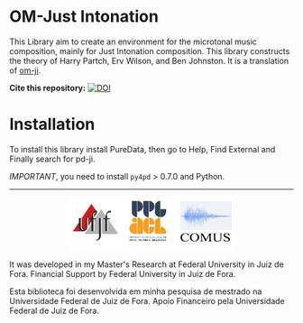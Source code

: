 # OM-Just Intonation
This Library aim to create an environment for the microtonal music composition, mainly for Just Intonation composition. This library constructs the theory of Harry Partch, Erv Wilson, and Ben Johnston. It is a translation of [om-ji](https://github.com/charlesneimog/om-ji).

**Cite this repository:** [![DOI](https://zenodo.org/badge/214263190.svg)](https://zenodo.org/badge/latestdoi/214263190)


# Installation

To install this library install PureData, then go to Help, Find External and Finally search for pd-ji. 

*IMPORTANT*, you need to install `py4pd` > 0.7.0 and Python.

---

<div align="center">
  <img src="https://github.com/charlesneimog/OM-Sieves/blob/master/Imagens/ufjf.png" alt="UFJF">
  <img src="https://github.com/charlesneimog/OM-Sieves/blob/master/Imagens/ppgacl.png" alt="PPGACL">
  <img src="https://github.com/charlesneimog/OM-Sieves/blob/master/Imagens/comus.png" alt="COMUS">
</div>

It was developed in my Master's Research at Federal University in Juiz de Fora. Financial Support by Federal University in Juiz de Fora.

Esta biblioteca foi desenvolvida em minha pesquisa de mestrado na Universidade Federal de Juiz de Fora. Apoio Financeiro pela Universidade Federal de Juiz de Fora.

